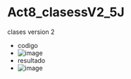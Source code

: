 # Act8_clasessV2_5J
clases version 2
- codigo
- ![image](https://github.com/user-attachments/assets/f2a61ec0-e260-4266-b432-2062cac5673b)
- resultado
- ![image](https://github.com/user-attachments/assets/a2ba88c3-d208-40a4-ab77-d20b4cc53012)
